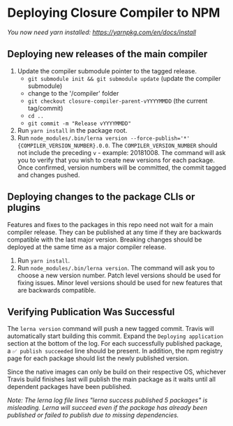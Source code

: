 # Deploying Closure Compiler to NPM

*You now need yarn installed: https://yarnpkg.com/en/docs/install*

## Deploying new releases of the main compiler

 1. Update the compiler submodule pointer to the tagged release.
     * `git submodule init && git submodule update` (update the compiler submodule)
     * change to the '/compiler' folder
     * `git checkout closure-compiler-parent-vYYYYMMDD` (the current tag/commit)
     * `cd ..`
     * `git commit -m "Release vYYYYMMDD"`
 2. Run `yarn install` in the package root.
 3. Run `node_modules/.bin/lerna version --force-publish='*' {COMPILER_VERSION_NUMBER}.0.0`.
    The `COMPILER_VERSION_NUMBER` should not include the preceding `v` - example: 20181008.
    The command will ask you to verify that you wish to create new versions for each package.
    Once confirmed, version numbers will be committed, the commit tagged and changes pushed.

## Deploying changes to the package CLIs or plugins

Features and fixes to the packages in this repo need not wait for a main compiler release.
They can be published at any time if they are backwards compatible with the last major version.
Breaking changes should be deployed at the same time as a major compiler release.

 1. Run `yarn install`.
 2. Run `node_modules/.bin/lerna version`.
    The command will ask you to choose a new version number.
    Patch level versions should be used for fixing issues.
    Minor level versions should be used for new features that are backwards compatible.
    
## Verifying Publication Was Successful

The `lerna version` command will push a new tagged commit. Travis will automatically start building
this commit. Expand the `Deploying application` section at the bottom of the log. For each
successfully published package, a `✅ publish succeeded` line should be present. In addition,
the npm registry page for each package should list the newly published version.

Since the native images can only be build on their respective OS, whichever Travis build
finishes last will publish the main package as it waits until all dependent packages have
been published.

*Note: The lerna log file lines "lerna success published 5 packages" is misleading. Lerna will
succeed even if the package has already been published or failed to publish due to missing
dependencies.*
